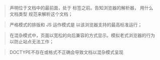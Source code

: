 > <!DOCTYPE> 声明位于文档中的最前面，处于 <html> 标签之前。告知浏览器的解析器， 用什么文档类型 规范来解析这个文档；  

> 严格模式的排版和 JS 运作模式是 以该浏览器支持的最高标准运行；  

> 在混杂模式中，页面以宽松的向后兼容的方式显示。模拟老式浏览器的行为以防止站点无法工作；  

> DOCTYPE不存在或格式不正确会导致文档以混杂模式呈现